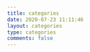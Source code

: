 ```yaml
---
title: categories
date: 2020-07-23 11:11:46
layout: categories
type: categories
comments: false
---
```

